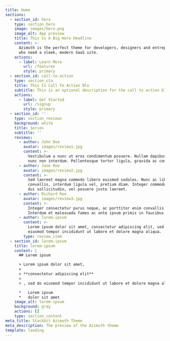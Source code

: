```yaml
---
title: Home
sections:
  - section_id: hero
    type: section_hero
    image: images/hero.png
    image_alt: App preview
    title: This Is A Big Hero Headline
    content: >-
      Azimuth is the perfect theme for developers, designers and entrepreneurs
      who need a sleek, modern SaaS site. 
    actions:
      - label: Learn More
        url: /features
        style: primary
  - section_id: call-to-action
    type: section_cta
    title: This Is Call To Action Blo
    subtitle: This is an optional description for the call to action block.
    actions:
      - label: Get Started
        url: /signup
        style: primary
  - section_id: ''
    type: section_reviews
    background: white
    title: Series
    subtitle: ''
    reviews:
      - author: John Doe
        avatar: images/review1.jpg
        content: >-
          Vestibulum a nunc ut eros condimentum posuere. Nullam dapibus quis
          nunc non interdum. Pellentesque tortor ligula, gravida ac commodo eu.
      - author: Jane Roe
        avatar: images/review2.jpg
        content: >-
          Sed laoreet magna commodo libero euismod sodales. Nunc ac libero
          convallis, interdum ligula vel, pretium diam. Integer commodo sem at
          dui sollicitudin, vel posuere justo laoreet.
      - author: Richard Roe
        avatar: images/review3.jpg
        content: >-
          Integer consectetur purus neque, ac porttitor enim convallis vitae.
          Interdum et malesuada fames ac ante ipsum primis in faucibus.
      - author: lorem-ipsum
        content: >-
          Lorem ipsum dolor sit amet, consectetur adipiscing elit, sed do
          eiusmod tempor incididunt ut labore et dolore magna aliqua.
        type: review_item
  - section_id: lorem-ipsum
    title: lorem-ipsum
    content: |
      ## Lorem ipsum

      > Lorem ipsum dolor sit amet, 
      >
      > **consectetur adipiscing elit**
      >
      > , sed do eiusmod tempor incididunt ut labore et dolore magna aliqua.

      *   Lorem ipsum
      *   dolor sit amet
    image_alt: lorem-ipsum
    background: gray
    actions: []
    type: section_content
meta_title: Stackbit Azimuth Theme
meta_description: The preview of the Azimuth theme
template: landing
---
```

